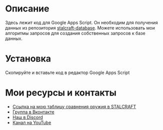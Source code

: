 # Описание

Здесь лежит код для Google Apps Script. Он необходим для получения данных из репозитория [stalcraft-database](https://github.com/EXBO-Studio/stalcraft-database). Можете использовать мои алгоритмы запросов для создания собственных запросов к базе данных.

# Установка

Скопируйте и вставьте код в редактор Google Apps Script

# Мои ресурсы и контакты

* [Ссылка на мою таблицу сравнения оружия в STALCRAFT](https://docs.google.com/spreadsheets/d/1L2wnlBkHcjVnDJtWdFIDihM4aLqEsnVaWaa6ac-grAE/edit?usp=sharing)
* [Группа в Вконтакте](https://vk.com/ryaznovoff)
* [Наш в Discord](https://discord.gg/QqwwBbfYfd)
* [Канал на YouTube](https://www.youtube.com/@AVRyaznov)

